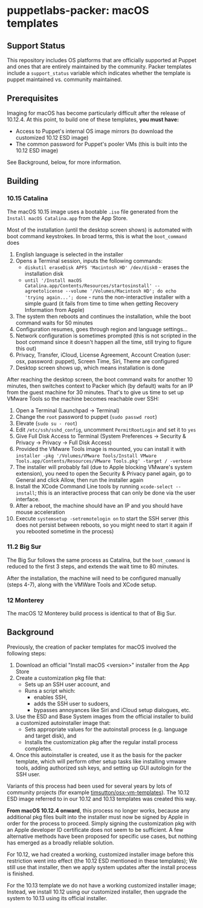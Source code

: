 
# puppetlabs-packer: macOS templates

## Support Status

This repository includes OS platforms that are officially supported at Puppet and ones that are entirely maintained by the community. Packer templates include a `support_status` variable which indicates whether the template is puppet maintained vs. community maintained.

## Prerequisites

Imaging for macOS has become particularly difficult after the release of 10.12.4. At this point, to build one of these templates, **you must have:**

- Access to Puppet's internal OS image mirrors (to download the customized 10.12 ESD image)
- The common password for Puppet's pooler VMs (this is built into the 10.12 ESD image)

See Background, below, for more information.

## Building

### 10.15 Catalina

The macOS 10.15 image uses a bootable `.iso` file generated from the `Install macOS
Catalina.app` from the App Store.

Most of the installation (until the desktop screen shows) is automated with boot
command keystrokes. In broad terms, this is what the `boot_command` does

1. English language is selected in the installer
2. Opens a Terminal session, inputs the following commands:
    - `diskutil eraseDisk APFS 'Macintosh HD' /dev/disk0` - erases the installation disk
    - `until '/Install macOS Catalina.app/Contents/Resources/startosinstall'
      --agreetolicense --volume '/Volumes/Macintosh HD'; do echo 'trying
      again...'; done` - runs the non-interactive installer with a simple guard
      (it fails from time to time when getting Recovery Information from Apple)
3. The system then reboots and continues the installation, while the boot command
   waits for 50 minutes
4. Configuration resumes, goes through region and language settings...
5. Network configuration is sometimes prompted (this is not scripted in the boot
   command since it doesn't happen all the time, still trying to figure this
   out)
6. Privacy, Transfer, iCloud, License Agreement, Account Creation (user: osx,
   password: puppet), Screen Time, Siri, Theme are configured
7. Desktop screen shows up, which means installation is done

After reaching the desktop screen, the boot command waits for another 10
minutes, then switches context to Packer which (by default) waits for an IP from
the guest machine for 30 minutes. That's to give us time to set up VMware Tools
so the machine becomes reachable over SSH:

1. Open a Terminal (Launchpad -> Terminal)
2. Change the `root` password to puppet (`sudo passwd root`)
3. Elevate (`sudo su - root`)
4. Edit `/etc/ssh/sshd_config`, uncomment `PermitRootLogin` and set it to `yes`
5. Give Full Disk Access to Terminal (System Preferences -> Security & Privacy
   -> Privacy -> Full Disk Access)
6. Provided the VMware Tools image is mounted, you can install it with
   `installer -pkg '/Volumes/VMware Tools/Install VMware
   Tools.app/Contents/Resources/VMware Tools.pkg' -target / -verbose`
7. The installer will probably fail (due to Apple blocking VMware's system
   extension), you need to open the Security & Privacy panel again, go to
   General and click Allow, then run the installer again
8. Install the XCode Command Line tools by running `xcode-select --install`;
   this is an interactive process that can only be done via the user interface.
9. After a reboot, the machine should have an IP and you should have mouse acceleration
10. Execute `systemsetup -setremotelogin on` to start the SSH server (this does
    not persist between reboots, so you might need to start it again if you
    rebooted sometime in the process)

### 11.2 Big Sur

The Big Sur follows the same process as Catalina, but the `boot_command` is
reduced to the first 3 steps, and extends the wait time to 80 minutes.

After the installation, the machine will need to be configured manually (steps
4-7), along with the VMWare Tools and XCode setup.

### 12 Monterey

The macOS 12 Monterey build process is identical to that of Big Sur.

## Background

Previously, the creation of packer templates for macOS involved the following steps:

1. Download an official "Install macOS \<version\>" installer from the App Store
2. Create a customization pkg file that:
    - Sets up an SSH user account, and
    - Runs a script which:
        - enables SSH,
        - adds the SSH user to sudoers,
        - bypasses annoyances like Siri and iCloud setup dialogues, etc.
3. Use the ESD and Base System images from the official installer to build a customized autoinstaller image that:
    - Sets appropriate values for the autoinstall process (e.g. language and target disk), and
    - Installs the customization pkg after the regular install process completes.
4. Once this autoinstaller is created, use it as the basis for the packer template, which will perform other setup tasks like installing vmware tools, adding authorized ssh keys, and setting up GUI autologin for the SSH user.

Variants of this process had been used for several years by lots of community projects (for example [timsutton/osx-vm-templates](https://github.com/timsutton/osx-vm-templates)). The 10.12 ESD image referred to in our 10.12 and 10.13 templates was created this way.

**From macOS 10.12.4 onward**, this process no longer works, because any additional pkg files built into the installer must now be signed by Apple in order for the process to proceed. Simply signing the customization pkg with an Apple developer ID certificate does not seem to be sufficient. A few alternative methods have been proposed for specific use cases, but nothing has emerged as a broadly reliable solution.

For 10.12, we had created a working, customized installer image before this restriction went into effect (the 10.12 ESD mentioned in these templates); We still use that installer, then we apply system updates after the install process is finished.

For the 10.13 template we do not have a working customized installer image; Instead, we install 10.12 using our customized installer, then upgrade the system to 10.13 using its official installer.
